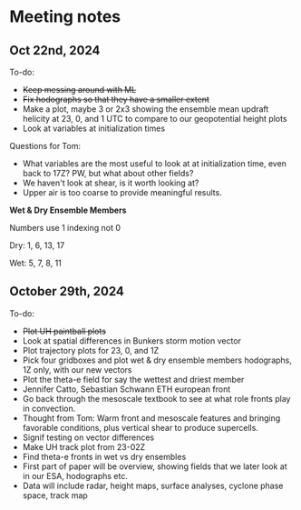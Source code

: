 # Meeting notes
## Oct 22nd, 2024
To-do:
- ~~Keep messing around with ML~~
- ~~Fix hodographs so that they have a smaller extent~~
- Make a plot, maybe 3 or 2x3 showing the ensemble mean updraft helicity at 23, 0, and 1 UTC to compare to our geopotential height plots
- Look at variables at initialization times

Questions for Tom:
- What variables are the most useful to look at at initialization time, even back to 17Z? PW, but what about other fields?
- We haven't look at shear, is it worth looking at?
- Upper air is too coarse to provide meaningful results.

**Wet & Dry Ensemble Members**

Numbers use 1 indexing not 0

Dry: 1, 6, 13, 17

Wet: 5, 7, 8, 11

## October 29th, 2024
To-do:
- ~~Plot UH paintball plots~~
- Look at spatial differences in Bunkers storm motion vector
- Plot trajectory plots for 23, 0, and 1Z
- Pick four gridboxes and plot wet & dry ensemble members hodographs, 1Z only, with our new vectors
- Plot the theta-e field for say the wettest and driest member
- Jennifer Catto, Sebastian Schwann ETH european front
- Go back through the mesoscale textbook to see at what role fronts play in convection.
- Thought from Tom: Warm front and mesoscale features and bringing favorable conditions, plus vertical shear to produce supercells.
- Signif testing on vector differences
- Make UH track plot from 23-02Z
- Find theta-e fronts in wet vs dry ensembles
- First part of paper will be overview, showing fields that we later look at in our ESA, hodographs etc.
- Data will include radar, height maps, surface analyses, cyclone phase space, track map